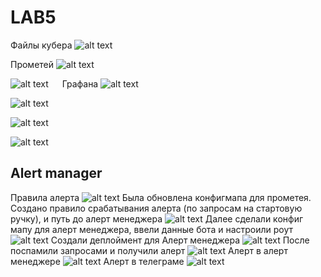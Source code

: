 # LAB5
Файлы кубера
 ![alt text](image-7.png)

Прометей
 ![alt text](image-8.png)

 ![alt text](image-9.png)
 
Графана
![alt text](image-10.png) 

![alt text](image-11.png) 

![alt text](image-12.png) 

![alt text](image-13.png) 
 
## Alert manager 
Правила алерта
![alt text](image-6.png)
Была обновлена конфигмапа для прометея. Создано правило срабатывания алерта (по запросам на стартовую ручку), и путь до алерт менеджера
![alt text](image.png) 
Далее сделали конфиг мапу для алерт менеджера, ввели данные бота и настроили роут
 ![alt text](image-1.png)
Создали деплоймент для Алерт менеджера
 ![alt text](image-2.png)
После поспамили запросами и получили алерт
 ![alt text](image-3.png)
Алерт в алерт менеджере
 ![alt text](image-4.png)
Алерт в телеграме
 ![alt text](image-5.png)

